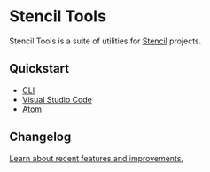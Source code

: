 # Stencil Tools

Stencil Tools is a suite of utilities for [Stencil](https://stenciljs.com) projects.

## Quickstart

- [CLI](./packages/cli)
- [Visual Studio Code](./extensions/vscode)
- [Atom](./extensions/atom)

## Changelog
[Learn about recent features and improvements.](./CHANGELOG.md)